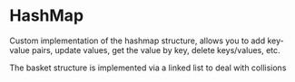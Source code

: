 # HashMap

Custom implementation of the hashmap structure, allows you to add key-value pairs, update values, get the value by key, delete keys/values, etc.

The basket structure is implemented via a linked list to deal with collisions
